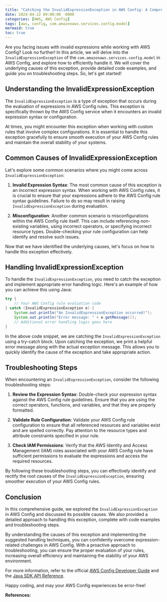 ```yaml
---
title: "Catching the InvalidExpressionException in AWS Config: A Comprehensive Guide"
date: 2024-04-22 09:00:00 -0000
categories: [AWS, AWS Config]
tags: [aws, config, com.amazonaws.services.config.model]
mermaid: true
toc: true
---
```



Are you facing issues with invalid expressions while working with AWS Config? Look no further! In this article, we will delve into the `InvalidExpressionException` of the `com.amazonaws.services.config.model` in AWS Config, and explore how to efficiently handle it. We will cover the underlying causes of this exception, provide detailed code examples, and guide you on troubleshooting steps. So, let's get started!

## Understanding the InvalidExpressionException

The `InvalidExpressionException` is a type of exception that occurs during the evaluation of expressions in AWS Config rules. This exception is specifically thrown by the AWS Config service when it encounters an invalid expression syntax or configuration.

At times, you might encounter this exception when working with custom rules that involve complex configurations. It is essential to handle this exception gracefully to ensure smooth execution of your AWS Config rules and maintain the overall stability of your systems.

## Common Causes of InvalidExpressionException

Let's explore some common scenarios where you might come across `InvalidExpressionException`:

1. **Invalid Expression Syntax**: The most common cause of this exception is an incorrect expression syntax. When working with AWS Config rules, it is crucial to ensure that your expressions adhere to the AWS Config rule syntax guidelines. Failure to do so may result in raising `InvalidExpressionException` during evaluation.

2. **Misconfiguration**: Another common scenario is misconfigurations within the AWS Config rule itself. This can include referencing non-existing variables, using incorrect operators, or specifying incorrect resource types. Double-checking your rule configuration can help identify and resolve such issues.

Now that we have identified the underlying causes, let's focus on how to handle this exception effectively.

## Handling InvalidExpressionException

To handle the `InvalidExpressionException`, you need to catch the exception and implement appropriate error handling logic. Here's an example of how you can achieve this using Java:

```java
try {
    // Your AWS Config rule evaluation code
} catch (InvalidExpressionException e) {
    System.out.println("An InvalidExpressionException occurred!");
    System.out.println("Error message: " + e.getMessage());
    // Additional error handling logic goes here
}
```

In the above code snippet, we are catching the `InvalidExpressionException` using a try-catch block. Upon catching the exception, we print a helpful error message along with the actual exception message. This allows you to quickly identify the cause of the exception and take appropriate action.

## Troubleshooting Steps

When encountering an `InvalidExpressionException`, consider the following troubleshooting steps:

1. **Review the Expression Syntax**: Double-check your expression syntax against the AWS Config rule guidelines. Ensure that you are using the correct operators, functions, and variables, and that they are properly formatted.

2. **Validate Rule Configuration**: Validate your AWS Config rule configuration to ensure that all referenced resources and variables exist and are spelled correctly. Pay attention to the resource types and attribute constraints specified in your rule.

3. **Check IAM Permissions**: Verify that the AWS Identity and Access Management (IAM) roles associated with your AWS Config rule have sufficient permissions to evaluate the expressions and access the required resources.

By following these troubleshooting steps, you can effectively identify and rectify the root causes of the `InvalidExpressionException`, ensuring smoother execution of your AWS Config rules.

## Conclusion

In this comprehensive guide, we explored the `InvalidExpressionException` in AWS Config and discussed its possible causes. We also provided a detailed approach to handling this exception, complete with code examples and troubleshooting steps.

By understanding the causes of this exception and implementing the suggested handling techniques, you can confidently overcome expression-related challenges in AWS Config. With a proactive approach to troubleshooting, you can ensure the proper evaluation of your rules, increasing overall efficiency and maintaining the stability of your AWS environment.

For more information, refer to the official [AWS Config Developer Guide][1] and the [Java SDK API Reference][2].

Happy coding, and may your AWS Config experiences be error-free!

**References:**

[1]: https://docs.aws.amazon.com/config/latest/developerguide/what-is-config.html
[2]: https://docs.aws.amazon.com/AWSJavaSDK/latest/javadoc/com/amazonaws/services/config/model/InvalidExpressionException.html